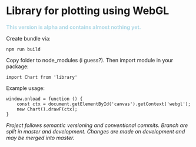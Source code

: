 # Library for plotting using WebGL

<p style="color: lightblue; font-weight: bold">This version is alpha and contains almost nothing yet.</p>

Create bundle via:

```
npm run build
```

Copy folder to node_modules (i guess?).
Then import module in your package:

```
import Chart from 'library'
```

Example usage:

```
window.onload = function () {
    const ctx = document.getElementById('canvas').getContext('webgl');
    new Chart().drawF(ctx);
}
```

<i>Project follows semantic versioning and conventional commits.
Branch are split in master and development.
Changes are made on development and may be merged into master.</i>
